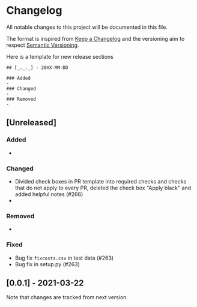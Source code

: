 # Changelog
All notable changes to this project will be documented in this file.

The format is inspired from [Keep a Changelog](http://keepachangelog.com/en/1.0.0/)
and the versioning aim to respect [Semantic Versioning](http://semver.org/spec/v2.0.0.html).

Here is a template for new release sections

```
## [_._._] - 20XX-MM-DD

### Added
-
### Changed
-
### Removed
-
```

## [Unreleased]

### Added
-
### Changed
- Divided check boxes in PR template into required checks and checks that do not apply to every PR, deleted the check box "Apply black" and added helpful notes (#266)
-
### Removed
-
### Fixed
- Bug fix `fixcosts.csv` in test data (#263)
- Bug fix in setup.py (#263)

## [0.0.1] - 2021-03-22

Note that changes are tracked from next version.



